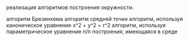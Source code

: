 реализация алгоритмов построения окружности.

алгоритм Брезенхема
алгоритм средней точки
алгоритм, используя каноническое уравнение x^2 + y^2 = r^2
алгоритм, используя параметрическое уравнение
п/п построения, имеющаяся в среде
